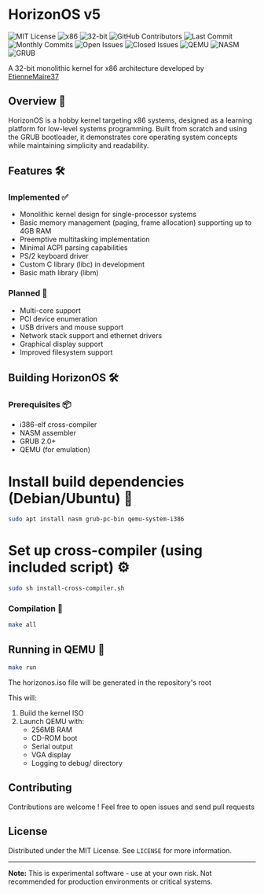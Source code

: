# HorizonOS v5
![MIT License](https://img.shields.io/badge/license-MIT-blue.svg) 
![x86](https://img.shields.io/badge/arch-x86-informational?logo=intel) 
![32-bit](https://img.shields.io/badge/bits-32-ff69b4) 
![GitHub Contributors](https://img.shields.io/github/contributors/EtienneMaire37/HorizonOS?color=blue)
![Last Commit](https://img.shields.io/github/last-commit/EtienneMaire37/HorizonOS?color=green)
![Monthly Commits](https://img.shields.io/github/commit-activity/m/EtienneMaire37/HorizonOS?color=orange)
![Open Issues](https://img.shields.io/github/issues-raw/EtienneMaire37/HorizonOS?color=red)
![Closed Issues](https://img.shields.io/github/issues-closed-raw/EtienneMaire37/HorizonOS?color=green)
![QEMU](https://img.shields.io/badge/tested%20with-QEMU-red?logo=qemu) 
![NASM](https://img.shields.io/badge/assembler-NASM-orange) 
![GRUB](https://img.shields.io/badge/bootloader-GRUB-lightgrey)

A 32-bit monolithic kernel for x86 architecture developed by [EtienneMaire37](https://github.com/EtienneMaire37)

## Overview 🌟
HorizonOS is a hobby kernel targeting x86 systems, designed as a learning platform for low-level systems programming. Built from scratch and using the GRUB bootloader, it demonstrates core operating system concepts while maintaining simplicity and readability.

## Features 🛠️

### Implemented ✅
- Monolithic kernel design for single-processor systems
- Basic memory management (paging, frame allocation) supporting up to 4GB RAM
- Preemptive multitasking implementation
- Minimal ACPI parsing capabilities
- PS/2 keyboard driver
- Custom C library (libc) in development
- Basic math library (libm)

### Planned 📅
- Multi-core support
- PCI device enumeration
- USB drivers and mouse support
- Network stack support and ethernet drivers
- Graphical display support
- Improved filesystem support

## Building HorizonOS 🛠️

### Prerequisites 📦
- i386-elf cross-compiler
- NASM assembler
- GRUB 2.0+
- QEMU (for emulation)

# Install build dependencies (Debian/Ubuntu) 🐧
```bash
sudo apt install nasm grub-pc-bin qemu-system-i386
```

# Set up cross-compiler (using included script) ⚙️
```bash
sudo sh install-cross-compiler.sh
```

### Compilation 🔨
```bash
make all
```

## Running in QEMU 🚀
```bash
make run
```

The horizonos.iso file will be generated in the repository's root

This will:
1. Build the kernel ISO
2. Launch QEMU with:
   - 256MB RAM
   - CD-ROM boot
   - Serial output
   - VGA display
   - Logging to debug/ directory

## Contributing
Contributions are welcome ! Feel free to open issues and send pull requests

## License
Distributed under the MIT License. See `LICENSE` for more information.

---

**Note:** This is experimental software - use at your own risk. Not recommended for production environments or critical systems.

